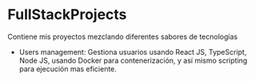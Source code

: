 # FullStackProjects
Contiene mis proyectos mezclando diferentes sabores de tecnologías

- Users management: Gestiona usuarios usando React JS, TypeScript, Node JS, usando Docker para contenerización, y así mismo scripting para ejecución mas eficiente.
